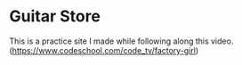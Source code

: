 # Guitar Store
This is a practice site I made while following along this video. (https://www.codeschool.com/code_tv/factory-girl)
